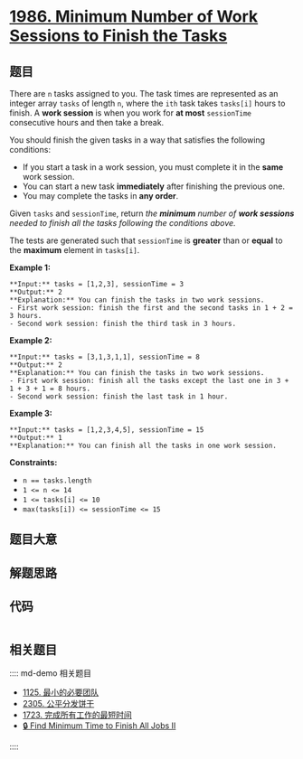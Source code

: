 # [1986. Minimum Number of Work Sessions to Finish the Tasks](https://leetcode.com/problems/minimum-number-of-work-sessions-to-finish-the-tasks)

## 题目

There are `n` tasks assigned to you. The task times are represented as an
integer array `tasks` of length `n`, where the `ith` task takes `tasks[i]`
hours to finish. A **work session** is when you work for **at most**
`sessionTime` consecutive hours and then take a break.

You should finish the given tasks in a way that satisfies the following
conditions:

  * If you start a task in a work session, you must complete it in the **same** work session.
  * You can start a new task **immediately** after finishing the previous one.
  * You may complete the tasks in **any order**.

Given `tasks` and `sessionTime`, return _the **minimum** number of **work
sessions** needed to finish all the tasks following the conditions above._

The tests are generated such that `sessionTime` is **greater** than or
**equal** to the **maximum** element in `tasks[i]`.



**Example 1:**

    
    
    **Input:** tasks = [1,2,3], sessionTime = 3
    **Output:** 2
    **Explanation:** You can finish the tasks in two work sessions.
    - First work session: finish the first and the second tasks in 1 + 2 = 3 hours.
    - Second work session: finish the third task in 3 hours.
    

**Example 2:**

    
    
    **Input:** tasks = [3,1,3,1,1], sessionTime = 8
    **Output:** 2
    **Explanation:** You can finish the tasks in two work sessions.
    - First work session: finish all the tasks except the last one in 3 + 1 + 3 + 1 = 8 hours.
    - Second work session: finish the last task in 1 hour.
    

**Example 3:**

    
    
    **Input:** tasks = [1,2,3,4,5], sessionTime = 15
    **Output:** 1
    **Explanation:** You can finish all the tasks in one work session.
    



**Constraints:**

  * `n == tasks.length`
  * `1 <= n <= 14`
  * `1 <= tasks[i] <= 10`
  * `max(tasks[i]) <= sessionTime <= 15`


## 题目大意

## 解题思路

## 代码

```javascript

```

## 相关题目

:::: md-demo 相关题目
- [1125. 最小的必要团队](https://leetcode.com/problems/smallest-sufficient-team)
- [2305. 公平分发饼干](https://leetcode.com/problems/fair-distribution-of-cookies)
- [1723. 完成所有工作的最短时间](https://leetcode.com/problems/find-minimum-time-to-finish-all-jobs)
- [🔒 Find Minimum Time to Finish All Jobs II](https://leetcode.com/problems/find-minimum-time-to-finish-all-jobs-ii)

::::
